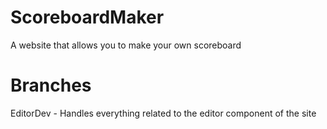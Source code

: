 # ScoreboardMaker
A website that allows you to make your own scoreboard

# Branches
EditorDev - Handles everything related to the editor component of the site
